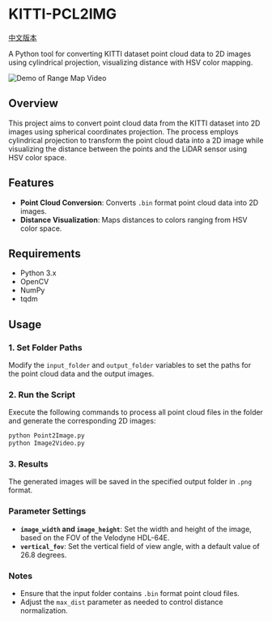 # KITTI-PCL2IMG

[中文版本](README_zh.md)

A Python tool for converting KITTI dataset point cloud data to 2D images using cylindrical projection, visualizing distance with HSV color mapping.

![Demo of Range Map Video](range_map_video.gif)

## Overview

This project aims to convert point cloud data from the KITTI dataset into 2D images using spherical coordinates projection. The process employs cylindrical projection to transform the point cloud data into a 2D image while visualizing the distance between the points and the LiDAR sensor using HSV color space.

## Features

- **Point Cloud Conversion**: Converts `.bin` format point cloud data into 2D images.
- **Distance Visualization**: Maps distances to colors ranging from HSV color space.

## Requirements

- Python 3.x
- OpenCV
- NumPy
- tqdm

## Usage

### 1. Set Folder Paths

Modify the `input_folder` and `output_folder` variables to set the paths for the point cloud data and the output images.

### 2. Run the Script

Execute the following commands to process all point cloud files in the folder and generate the corresponding 2D images:

```bash
python Point2Image.py
python Image2Video.py
```

### 3. Results
The generated images will be saved in the specified output folder in `.png` format.

### Parameter Settings
- **`image_width` and `image_height`**: Set the width and height of the image, based on the FOV of the Velodyne HDL-64E.
- **`vertical_fov`**: Set the vertical field of view angle, with a default value of 26.8 degrees.
### Notes
- Ensure that the input folder contains `.bin` format point cloud files.
- Adjust the `max_dist` parameter as needed to control distance normalization.